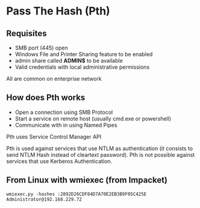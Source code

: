 # Pass The Hash (Pth)

## Requisites

* SMB port (445) open
* Windows File and Printer Sharing feature to be enabled
* admin share called **ADMIN$** to be available
* Valid credentials with local administrative permissions

All are common on enterprise network

## How does Pth works

* Open a connection using SMB Protocol
* Start a service on remote host (usually cmd.exe or powershell)
* Communicate with in using Named Pipes

Pth uses Service Control Manager API

Pth is used against services that use NTLM as authentication (it consists to send NTLM Hash instead of cleartext password). Pth is not possible against services that use Kerberos Authentication.

## From Linux with wmiexec (from Impacket)

```
wmiexec.py -hashes :2892D26CDF84D7A70E2EB3B9F05C425E Administrator@192.168.229.72

```



